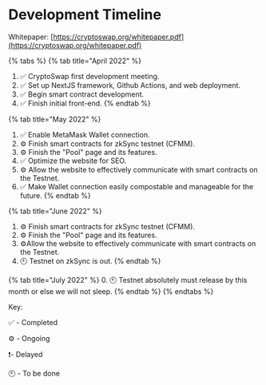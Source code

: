 # Development Timeline

Whitepaper: [https://cryptoswap.org/whitepaper.pdf](https://cryptoswap.org/whitepaper.pdf)

{% tabs %}
{% tab title="April 2022" %}
1. ✅ CryptoSwap first development meeting.
2. ✅ Set up NextJS framework, Github Actions, and web deployment.
3. ✅ Begin smart contract development.
4. ✅ Finish initial front-end.&#x20;
{% endtab %}

{% tab title="May 2022" %}
1. ✅ Enable MetaMask Wallet connection.&#x20;
2. ⚙️ Finish smart contracts for zkSync testnet (CFMM).&#x20;
3. ⚙️ Finish the "Pool" page and its features.&#x20;
4. ✅ Optimize the website for SEO.&#x20;
5. ⚙️ Allow the website to effectively communicate with smart contracts on the Testnet.&#x20;
6. ✅ Make Wallet connection easily compostable and manageable for the future.&#x20;
{% endtab %}

{% tab title="June 2022" %}
1. ⚙️ Finish smart contracts for zkSync testnet (CFMM).&#x20;
2. ⚙️ Finish the "Pool" page and its features.&#x20;
3. ⚙️Allow the website to effectively communicate with smart contracts on the Testnet.
4. 🕙 Testnet on zkSync is out.&#x20;
{% endtab %}

{% tab title="July 2022" %}
0\. 🕙 Testnet absolutely must release by this month or else we will not sleep.&#x20;
{% endtab %}
{% endtabs %}

Key:

✅ - Completed&#x20;

⚙️ - Ongoing

❗️- Delayed

🕙 - To be done&#x20;
